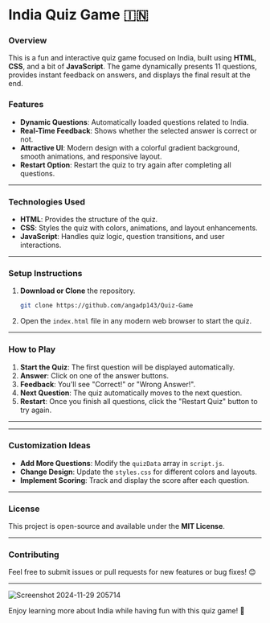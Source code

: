 # **India Quiz Game 🇮🇳**

### **Overview**
This is a fun and interactive quiz game focused on India, built using **HTML**, **CSS**, and a bit of **JavaScript**. The game dynamically presents 11 questions, provides instant feedback on answers, and displays the final result at the end.

### **Features**
- **Dynamic Questions**: Automatically loaded questions related to India.
- **Real-Time Feedback**: Shows whether the selected answer is correct or not.
- **Attractive UI**: Modern design with a colorful gradient background, smooth animations, and responsive layout.
- **Restart Option**: Restart the quiz to try again after completing all questions.

---

### **Technologies Used**
- **HTML**: Provides the structure of the quiz.
- **CSS**: Styles the quiz with colors, animations, and layout enhancements.
- **JavaScript**: Handles quiz logic, question transitions, and user interactions.

---

### **Setup Instructions**
1. **Download or Clone** the repository.
   ```bash
   git clone https://github.com/angadp143/Quiz-Game
   ```
2. Open the `index.html` file in any modern web browser to start the quiz.


---

### **How to Play**
1. **Start the Quiz**: The first question will be displayed automatically.
2. **Answer**: Click on one of the answer buttons.
3. **Feedback**: You'll see "Correct!" or "Wrong Answer!".
4. **Next Question**: The quiz automatically moves to the next question.
5. **Restart**: Once you finish all questions, click the "Restart Quiz" button to try again.

---

---

### **Customization Ideas**
- **Add More Questions**: Modify the `quizData` array in `script.js`.
- **Change Design**: Update the `styles.css` for different colors and layouts.
- **Implement Scoring**: Track and display the score after each question.

---

### **License**
This project is open-source and available under the **MIT License**.

---

### **Contributing**
Feel free to submit issues or pull requests for new features or bug fixes! 😊

---

![Screenshot 2024-11-29 205714](https://github.com/user-attachments/assets/a7fda6bd-7d69-4f03-a6a6-1488672ea6f9)

Enjoy learning more about India while having fun with this quiz game! 🎉
